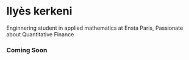 # Ilyès kerkeni
Enginnering student in applied mathematics at Ensta Paris, Passionate about Quantitative Finance
### Coming Soon
